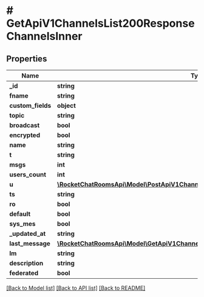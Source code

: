 # # GetApiV1ChannelsList200ResponseChannelsInner

## Properties

Name | Type | Description | Notes
------------ | ------------- | ------------- | -------------
**_id** | **string** |  | [optional]
**fname** | **string** |  | [optional]
**custom_fields** | **object** |  | [optional]
**topic** | **string** |  | [optional]
**broadcast** | **bool** |  | [optional]
**encrypted** | **bool** |  | [optional]
**name** | **string** |  | [optional]
**t** | **string** |  | [optional]
**msgs** | **int** |  | [optional]
**users_count** | **int** |  | [optional]
**u** | [**\RocketChatRoomsApi\Model\PostApiV1ChannelsAddAll200ResponseChannelU**](PostApiV1ChannelsAddAll200ResponseChannelU.md) |  | [optional]
**ts** | **string** |  | [optional]
**ro** | **bool** |  | [optional]
**default** | **bool** |  | [optional]
**sys_mes** | **bool** |  | [optional]
**_updated_at** | **string** |  | [optional]
**last_message** | [**\RocketChatRoomsApi\Model\GetApiV1ChannelsList200ResponseChannelsInnerLastMessage**](GetApiV1ChannelsList200ResponseChannelsInnerLastMessage.md) |  | [optional]
**lm** | **string** |  | [optional]
**description** | **string** |  | [optional]
**federated** | **bool** |  | [optional]

[[Back to Model list]](../../README.md#models) [[Back to API list]](../../README.md#endpoints) [[Back to README]](../../README.md)
